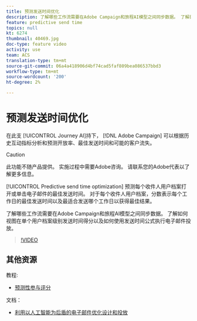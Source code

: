 ```yaml
---
title: 预测发送时间优化
description: 了解哪些工作流需要在Adobe Campaign和旅程AI模型之间同步数据。 了解如何视图在单个用户档案级别发送时间得分以及如何使用发送时间公式执行电子邮件投放。
feature: predictive send time
topics: null
kt: 6274
thumbnail: 40469.jpg
doc-type: feature video
activity: use
team: ACS
translation-type: tm+mt
source-git-commit: 06a4a418906d4bf74cad5faf809bea086537bbd3
workflow-type: tm+mt
source-wordcount: '200'
ht-degree: 2%

---
```



# 预测发送时间优化

在此支 [!UICONTROL Journey AI]持下， [!DNL Adobe Campaign] 可以根据历史互动指标分析和预测开放率、最佳发送时间和可能的客户流失。

>[!CAUTION]
>此功能不随产品提供。 实施过程中需要Adobe咨询。 请联系您的Adobe代表以了解更多信息。

[!UICONTROL Predictive send time optimization] 预测每个收件人用户档案打开或单击电子邮件的最佳发送时间。 对于每个收件人用户档案，分数表示每个工作日的最佳发送时间以及最适合发送哪个工作日以获得最佳结果。

了解哪些工作流需要在Adobe Campaign和旅程AI模型之间同步数据。 了解如何视图在单个用户档案级别发送时间得分以及如何使用发送时间公式执行电子邮件投放。

>[!VIDEO](https://video.tv.adobe.com/v/40469?quality=12)

## 其他资源

教程:

* [预测性参与评分](predictive-engagement-scoring.md)

文档：

* [利用以人工智能为后盾的电子邮件优化设计和投放](https://docs.adobe.com/help/en/campaign-standard/using/testing-and-sending/preparing-and-testing-messages/predictive.html)
